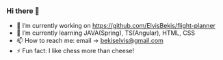 ### Hi there 👋

- 🔭 I’m currently working on https://github.com/ElvisBekis/flight-planner
- 🌱 I’m currently learning JAVA(Spring), TS(Angular), HTML, CSS
- 📫 How to reach me: email -> bekiselvis@gmail.com
- ⚡ Fun fact: I like chess more than cheese!


